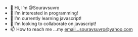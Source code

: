 - 👋 Hi, I’m @Souravsuvro
- 👀 I’m interested in programming!
- 🌱 I’m currently learning javascript!
- 💞️ I’m looking to collaborate on javascript!
- 📫 How to reach me ...my email...souravsuvro@yahoo.com

<!---
Souravsuvro/Souravsuvro is a ✨ special ✨ repository because its `README.md` (this file) appears on your GitHub profile.
You can click the Preview link to take a look at your changes.
--->
